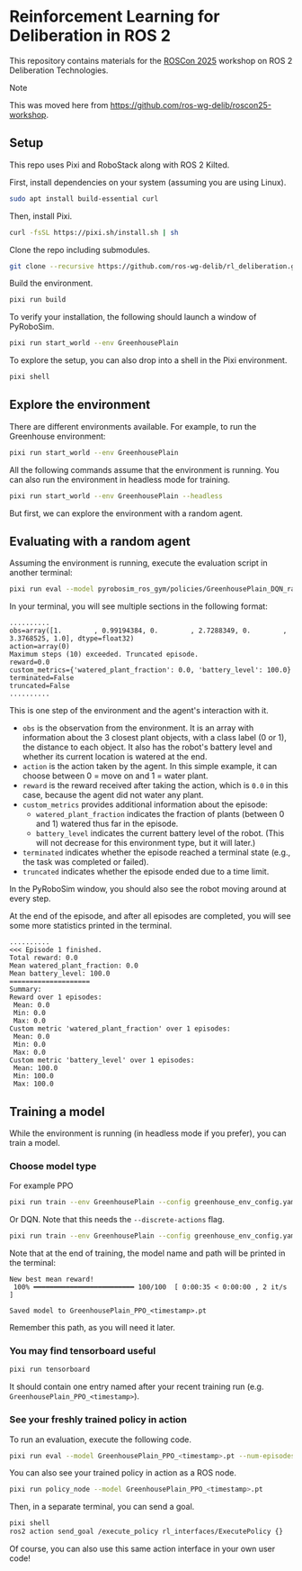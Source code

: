 # Reinforcement Learning for Deliberation in ROS 2

This repository contains materials for the [ROSCon 2025](https://roscon.ros.org/2025/) workshop on ROS 2 Deliberation Technologies.

> [!NOTE]
> This was moved here from <https://github.com/ros-wg-delib/roscon25-workshop>.

## Setup

This repo uses Pixi and RoboStack along with ROS 2 Kilted.

First, install dependencies on your system (assuming you are using Linux).

<!--- new-env: ubuntu:latest --->
<!--
```bash
apt update
apt install -y git curl build-essential
```
-->

<!--- skip-next --->
```bash
sudo apt install build-essential curl
```

Then, install Pixi.

```bash
curl -fsSL https://pixi.sh/install.sh | sh
```

<!--
This is necessary to make pixi work ...
```bash
echo 'export PATH=\"/root/.pixi/bin:$PATH\"' >> /root/.bashrc
```
-->

Clone the repo including submodules.

```bash
git clone --recursive https://github.com/ros-wg-delib/rl_deliberation.git
```

Build the environment.

<!--- workdir: /rl_deliberation --->
```bash
pixi run build
```

To verify your installation, the following should launch a window of PyRoboSim.

<!--- skip-next --->
```bash
pixi run start_world --env GreenhousePlain
```

To explore the setup, you can also drop into a shell in the Pixi environment.

<!--- skip-next --->
```bash
pixi shell
```

## Explore the environment

There are different environments available. For example, to run the Greenhouse environment:

<!--- skip-next --->
```bash
pixi run start_world --env GreenhousePlain
```

All the following commands assume that the environment is running.
You can also run the environment in headless mode for training.

<!--- skip-next --->
```bash
pixi run start_world --env GreenhousePlain --headless
```

But first, we can explore the environment with a random agent.

## Evaluating with a random agent

Assuming the environment is running, execute the evaluation script in another terminal:

<!--- skip-next --->
```bash
pixi run eval --model pyrobosim_ros_gym/policies/GreenhousePlain_DQN_random.pt --num-episodes 1
```
<!--- workdir: /rl_deliberation --->
<!--
```bash
pixi run start_world --env GreenhousePlain --headless & pid=$!; pixi run eval --model pyrobosim_ros_gym/policies/GreenhousePlain_DQN_random.pt --num-episodes 1; kill $pid
```
-->

In your terminal, you will see multiple sections in the following format:

```plaintext
..........
obs=array([1.        , 0.99194384, 0.        , 2.7288349, 0.        , 3.3768525, 1.0], dtype=float32)
action=array(0)
Maximum steps (10) exceeded. Truncated episode.
reward=0.0
custom_metrics={'watered_plant_fraction': 0.0, 'battery_level': 100.0}
terminated=False
truncated=False
..........
```

This is one step of the environment and the agent's interaction with it.

- `obs` is the observation from the environment. It is an array with information about the 3 closest plant objects, with a class label (0 or 1), the distance to each object. It also has the robot's battery level and whether its current location is watered at the end.
- `action` is the action taken by the agent. In this simple example, it can choose between 0 = move on and 1 = water plant.
- `reward` is the reward received after taking the action, which is `0.0` in this case, because the agent did not water any plant.
- `custom_metrics` provides additional information about the episode:
  - `watered_plant_fraction` indicates the fraction of plants (between 0 and 1) watered thus far in the episode.
  - `battery_level` indicates the current battery level of the robot. (This will not decrease for this environment type, but it will later.)
- `terminated` indicates whether the episode reached a terminal state (e.g., the task was completed or failed).
- `truncated` indicates whether the episode ended due to a time limit.

In the PyRoboSim window, you should also see the robot moving around at every step.

At the end of the episode, and after all episodes are completed, you will see some more statistics printed in the terminal.

```plaintext
..........
<<< Episode 1 finished.
Total reward: 0.0
Mean watered_plant_fraction: 0.0
Mean battery_level: 100.0
====================
Summary:
Reward over 1 episodes:
 Mean: 0.0
 Min: 0.0
 Max: 0.0
Custom metric 'watered_plant_fraction' over 1 episodes:
 Mean: 0.0
 Min: 0.0
 Max: 0.0
Custom metric 'battery_level' over 1 episodes:
 Mean: 100.0
 Min: 100.0
 Max: 100.0
```

## Training a model

While the environment is running (in headless mode if you prefer), you can train a model.

### Choose model type

For example PPO

<!--- skip-next --->
```bash
pixi run train --env GreenhousePlain --config greenhouse_env_config.yaml --model-type PPO --log
```

Or DQN.
Note that this needs the `--discrete-actions` flag.

<!--- skip-next --->
```bash
pixi run train --env GreenhousePlain --config greenhouse_env_config.yaml --model-type DQN --discrete-actions --log
```

Note that at the end of training, the model name and path will be printed in the terminal:

```plaintext
New best mean reward!
 100% ━━━━━━━━━━━━━━━━━━━━━━━━━ 100/100  [ 0:00:35 < 0:00:00 , 2 it/s ]

Saved model to GreenhousePlain_PPO_<timestamp>.pt
```

Remember this path, as you will need it later.

### You may find tensorboard useful

<!--- skip-next --->
```bash
pixi run tensorboard
```

It should contain one entry named after your recent training run (e.g. `GreenhousePlain_PPO_<timestamp>`).

### See your freshly trained policy in action

To run an evaluation, execute the following code.

<!--- skip-next --->
```bash
pixi run eval --model GreenhousePlain_PPO_<timestamp>.pt --num-episodes 5
```

You can also see your trained policy in action as a ROS node.

<!--- skip-next --->
```bash
pixi run policy_node --model GreenhousePlain_PPO_<timestamp>.pt
```

Then, in a separate terminal, you can send a goal.

<!--- skip-next --->
```bash
pixi shell
ros2 action send_goal /execute_policy rl_interfaces/ExecutePolicy {}
```

Of course, you can also use this same action interface in your own user code!
